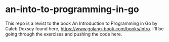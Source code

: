 # an-into-to-programming-in-go
This repo is a revist to the book An Introduction to Programming in Go by Caleb Doxsey found here, https://www.golang-book.com/books/intro. I'll be going through the exercises and pushing the code here. 
